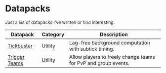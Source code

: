 # Datapacks
Just a list of datapacks I've written or find interesting.

Datapack        | Category  | Description
--------------- | --------- | -----------
[Tickbuster]    | Utility   | Lag-free background computation with subtick timing.
[Trigger Teams] | Utility   | Allow players to freely change teams for PvP and group events.

[Tickbuster]: https://github.com/Arcensoth/tickbuster-datapack
[Trigger Teams]: https://github.com/Arcensoth/trigger-teams-datapack
